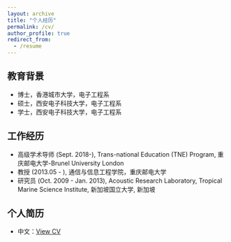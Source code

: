 ```yaml
---
layout: archive
title: "个人经历"
permalink: /cv/
author_profile: true
redirect_from:
  - /resume
---
```

 
## 教育背景 
- 博士，香港城市大学，电子工程系							       		
- 硕士，西安电子科技大学，电子工程系			        		
- 学士，西安电子科技大学，电子工程系

## 工作经历  
- 高级学术导师 (Sept. 2018-), Trans-national Education (TNE) Program, 重庆邮电大学-Brunel University London 
- 教授 (2013.05 - ), 通信与信息工程学院，重庆邮电大学
- 研究员 (Oct. 2009 - Jan. 2013), Acoustic Research Laboratory, Tropical Marine Science Institute, 新加坡国立大学, 新加坡

## 个人简历 
- 中文：[View CV](../files/resumech.pdf)




